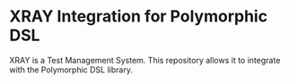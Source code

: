 # XRAY Integration for Polymorphic DSL

XRAY is a Test Management System. This repository allows it to integrate with the Polymorphic DSL library.
